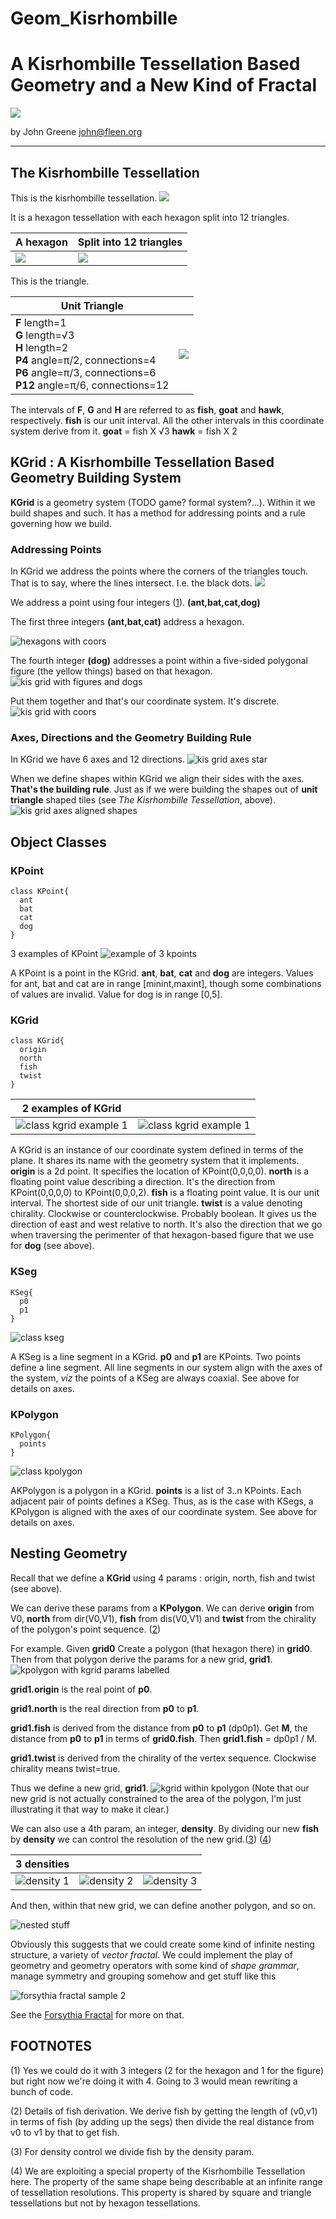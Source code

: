 # Geom_Kisrhombille

# A Kisrhombille Tessellation Based Geometry and a New Kind of Fractal

![](https://github.com/johnalexandergreene/Geom_Kisrhombille/raw/master/doc/pix/headerdecoration.png)

by John Greene john@fleen.org

---

## The Kisrhombille Tessellation

This is the kisrhombille tessellation.
![](https://github.com/johnalexandergreene/Geom_Kisrhombille/raw/master/doc/pix/kisrhombilletessellation.png)

It is a hexagon tessellation with each hexagon split into 12 triangles. 

| A hexagon | Split into 12 triangles   |
| --- | --- |
| ![](https://github.com/johnalexandergreene/Geom_Kisrhombille/raw/master/doc/pix/hexunsplitty.png) | ![](https://github.com/johnalexandergreene/Geom_Kisrhombille/raw/master/doc/pix/hexsplitty.png) |

This is the triangle.

| Unit Triangle |   |
|---|---|
|   **F** length=1<br>**G** length=√3<br>**H** length=2<br>**P4** angle=π/2, connections=4<br>**P6** angle=π/3, connections=6<br>**P12** angle=π/6, connections=12  | ![](https://github.com/johnalexandergreene/Geom_Kisrhombille/raw/master/doc/pix/unittriangle.png) |

The intervals of **F**, **G** and **H** are referred to as **fish**, **goat** and **hawk**, respectively. 
**fish** is our unit interval. All the other intervals in this coordinate system derive from it.
**goat** = fish X √3
**hawk** = fish X 2

## KGrid : A Kisrhombille Tessellation Based Geometry Building System

**KGrid** is a geometry system (TODO game? formal system?...). Within it we build shapes and such. It has a method for addressing points and a rule governing how we build.

### Addressing Points

In KGrid we address the points where the corners of the triangles touch. That is to say, where the lines intersect. I.e. the black dots.
![](https://github.com/johnalexandergreene/Geom_Kisrhombille/raw/master/doc/pix/kiswithdottedintersections.png)

We address a point using four integers ([1](TODO)). 
**(ant,bat,cat,dog)**

The first three integers **(ant,bat,cat)** address a hexagon. 

![hexagons with coors](https://github.com/johnalexandergreene/Geom_Kisrhombille/raw/master/doc/pix/hexagonswithcoors.png) 

The fourth integer **(dog)** addresses a point within a five-sided polygonal figure (the yellow things) based on that hexagon.
![kis grid with figures and dogs](https://github.com/johnalexandergreene/Geom_Kisrhombille/raw/master/doc/pix/kisgridfiguresanddogs.png)

Put them together and that's our coordinate system. It's discrete.
![kis grid with coors](https://github.com/johnalexandergreene/Geom_Kisrhombille/raw/master/doc/pix/kisgridwithcoors.png)

### Axes, Directions and the Geometry Building Rule

In KGrid we have 6 axes and 12 directions. 
![kis grid axes star](https://github.com/johnalexandergreene/Geom_Kisrhombille/raw/master/doc/pix/gridaxesstar.png)

When we define shapes within KGrid we align their sides with the axes. 
**That's the building rule**. Just as if we were building the shapes out of **unit triangle** shaped tiles (see *The Kisrhombille Tessellation*, above).
![kis grid axes aligned shapes](https://github.com/johnalexandergreene/Geom_Kisrhombille/raw/master/doc/pix/gridwithaxesalignedshapes.png)

## Object Classes

### KPoint
 
    class KPoint{
      ant
      bat
      cat
      dog
    }

3 examples of KPoint
![example of 3 kpoints](https://github.com/johnalexandergreene/Geom_Kisrhombille/raw/master/doc/pix/exampleof3kpoints.png) 

A KPoint is a point in the KGrid.
**ant**, **bat**, **cat** and **dog** are integers.
Values for ant, bat and cat are in range \[minint,maxint\], though some combinations of values are invalid.
Value for dog is in range \[0,5\].

### KGrid

    class KGrid{
      origin
      north
      fish
      twist
    }
    
| 2 examples of KGrid | |
| --- | --- |
| ![class kgrid example 1](https://github.com/johnalexandergreene/Geom_Kisrhombille/raw/master/doc/pix/classkgridexample2.png) | ![class kgrid example 1](https://github.com/johnalexandergreene/Geom_Kisrhombille/raw/master/doc/pix/classkgridexample3.png) |
    
A KGrid is an instance of our coordinate system defined in terms of the plane. It shares its name with the geometry system that it implements. 
**origin** is a 2d point. It specifies the location of KPoint(0,0,0,0).
**north** is a floating point value describing a direction. It's the direction from KPoint(0,0,0,0) to KPoint(0,0,0,2).
**fish** is a floating point value. It is our unit interval. The shortest side of our unit triangle. 
**twist** is a value denoting chirality. Clockwise or counterclockwise. Probably boolean. It gives us the direction of east and west relative to north. It's also the direction that we go when traversing the perimenter of that hexagon-based figure that we use for **dog** (see above).

### KSeg

    KSeg{
      p0
      p1
    }

![class kseg](https://github.com/johnalexandergreene/Geom_Kisrhombille/raw/master/doc/pix/segs000.png)
    
A KSeg is a line segment in a KGrid.
**p0** and **p1** are KPoints. Two points define a line segment. All line segments in our system align with the axes of the system, *viz* the points of a KSeg are always coaxial. See above for details on axes.

### KPolygon

    KPolygon{
      points
    }

![class kpolygon](https://github.com/johnalexandergreene/Geom_Kisrhombille/raw/master/doc/pix/kgridandkpolygons.png)
    
AKPolygon is a polygon in a KGrid.
**points** is a list of 3..n KPoints. Each adjacent pair of points defines a KSeg. Thus, as is the case with KSegs, a KPolygon is aligned with the axes of our coordinate system. See above for details on axes.

## Nesting Geometry

Recall that we define a **KGrid** using 4 params : origin, north, fish and twist (see above).

We can derive these params from a **KPolygon**. We can derive **origin** from V0, **north** from dir(V0,V1), **fish** from dis(V0,V1) and **twist** from the chirality of the polygon's point sequence. ([2]())

For example.
Given **grid0**
Create a polygon (that hexagon there) in **grid0**. 
Then from that polygon derive the params for a new grid, **grid1**.
![kpolygon with kgrid params labelled](https://github.com/johnalexandergreene/Geom_Kisrhombille/raw/master/doc/pix/grid_polygon_newgridparams.png)

**grid1.origin** is the real point of **p0**.

**grid1.north** is the real direction from **p0** to **p1**.

**grid1.fish** is derived from the distance from **p0** to **p1** (dp0p1).  Get **M**, the distance from **p0** to **p1** in terms of **grid0.fish**.
Then **grid1.fish** = dp0p1 / M.

**grid1.twist** is derived from the chirality of the vertex sequence. Clockwise chirality means twist=true.

Thus we define a new grid, **grid1**.
![kgrid within kpolygon](https://github.com/johnalexandergreene/Geom_Kisrhombille/raw/master/doc/pix/gridinpolygoningrid.png)
(Note that our new grid is not actually constrained to the area of the polygon, I'm just illustrating it that way to make it clear.)

We can also use a 4th param, an integer, **density**. By dividing our new **fish** by **density** we can control the resolution of the new grid.([3]()) ([4]())

| 3 densities | | |
| --- | --- | --- |
| ![density 1](https://github.com/johnalexandergreene/Geom_Kisrhombille/raw/master/doc/pix/kgridhexagondensity1.png) | ![density 2](https://github.com/johnalexandergreene/Geom_Kisrhombille/raw/master/doc/pix/kgridhexagondensity2.png) | ![density 3](https://github.com/johnalexandergreene/Geom_Kisrhombille/raw/master/doc/pix/kgridhexagondensity3.png) |

And then, within that new grid, we can define another polygon, and so on.

![nested stuff](https://github.com/johnalexandergreene/Geom_Kisrhombille/raw/master/doc/pix/nestedstuff.png)

Obviously this suggests that we could create some kind of infinite nesting structure, a variety of *vector fractal*. We could implement the play of geometry and geometry operators with some kind of *shape grammar*, manage symmetry and grouping somehow and get stuff like this

 ![forsythia fractal sample 2](https://github.com/johnalexandergreene/Geom_Kisrhombille/raw/master/doc/pix/ffsample2.png)

See the [Forsythia Fractal]() for more on that.

## FOOTNOTES

(1) Yes we could do it with 3 integers (2 for the hexagon and 1 for the figure) but right now we're doing it with 4. Going to 3 would mean rewriting a bunch of code.

(2) Details of fish derivation. We derive fish by getting the length of (v0,v1) in terms of fish (by adding up the segs) then divide the real distance from v0 to v1 by that to get fish.

(3) For density control we divide fish by the density param.

(4) We are exploiting a special property of the Kisrhombille Tessellation here. The property of the same shape being describable at an infinite range of tessellation resolutions. This property is shared by square and triangle tessellations but not by hexagon tessellations.






